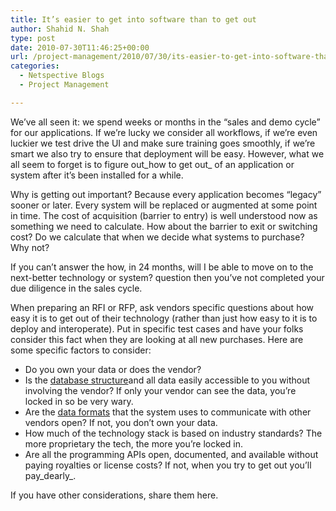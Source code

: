 ```yaml
---
title: It’s easier to get into software than to get out
author: Shahid N. Shah
type: post
date: 2010-07-30T11:46:25+00:00
url: /project-management/2010/07/30/its-easier-to-get-into-software-than-to-get-out/
categories:
  - Netspective Blogs
  - Project Management

---
```

We&#8217;ve all seen it: we spend weeks or months in the &#8220;sales and demo cycle&#8221; for our applications. If we&#8217;re lucky we consider all workflows, if we&#8217;re even luckier we test drive the UI and make sure training goes smoothly, if we&#8217;re smart we also try to ensure that deployment will be easy. However, what we all seem to forget is to figure out_how to get out_ of an application or system after it&#8217;s been installed for a while.

Why is getting out important? Because every application becomes &#8220;legacy&#8221; sooner or later. Every system will be replaced or augmented at some point in time. The cost of acquisition (barrier to entry) is well understood now as something we need to calculate. How about the barrier to exit or switching cost? Do we calculate that when we decide what systems to purchase? Why not?

If you can&#8217;t answer the how, in 24 months, will I be able to move on to the next-better technology or system? question then you&#8217;ve not completed your due diligence in the sales cycle.

When preparing an RFI or RFP, ask vendors specific questions about how easy it is to get out of their technology (rather than just how easy to it is to deploy and interoperate). Put in specific test cases and have your folks consider this fact when they are looking at all new purchases. Here are some specific factors to consider:

  * Do you own your data or does the vendor?
  * Is the [database structure][1]and all data easily accessible to you without involving the vendor? If only your vendor can see the data, you&#8217;re locked in so be very wary.
  * Are the [data formats][2] that the system uses to communicate with other vendors open? If not, you don&#8217;t own your data.
  * How much of the technology stack is based on industry standards? The more proprietary the tech, the more you&#8217;re locked in.
  * Are all the programming APIs open, documented, and available without paying royalties or license costs? If not, when you try to get out you&#8217;ll pay_dearly_.
</ul> 

If you have other considerations, share them here.

 [1]: http://www.health-itworld.com/newsitems/2006/march/03-16-06-commentary-data-models
 [2]: http://www.healthcareguy.com/index.php/archives/235
 